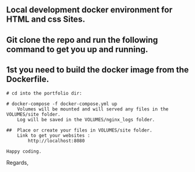 ##  Local development docker environment for HTML and css Sites.

## Git clone the repo and run the following command to get you up and running.

## 1st you need to build the docker image from the Dockerfile.
    # cd into the portfolio dir:

    # docker-compose -f docker-compose.yml up
        Volumes will be mounted and will served any files in the VOLUMES/site folder.
        Log will be saved in the VOLUMES/nginx_logs folder.

    ##  Place or create your files in VOLUMES/site folder.
        Link to get your websites :
            http://localhost:8080

    Happy coding.

Regards,
